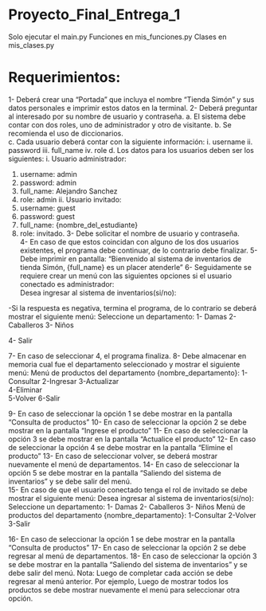 # Proyecto_Final_Entrega_1

Solo ejecutar el main.py
Funciones en mis_funciones.py
Clases en mis_clases.py
 
# Requerimientos: 
1- Deberá crear una “Portada” que incluya el nombre “Tienda Simón” y sus datos personales  e imprimir estos datos en la terminal. 
2- Deberá preguntar al interesado por su nombre de usuario y contraseña. a. El sistema debe contar con dos roles, uno de administrador y otro de visitante. b. Se recomienda el uso de diccionarios.  
c. Cada usuario deberá contar con la siguiente información: 
i. username 
ii. password 
iii. full_name 
iv. role 
d. Los datos para los usuarios deben ser los siguientes: 
i. Usuario administrador: 
1. username: admin 
2. password: admin 
3. full_name: Alejandro Sanchez 
4. role: admin 
ii. Usuario invitado: 
1. username: guest 
2. password: guest 
3. full_name: {nombre_del_estudiante} 
4. role: invitado. 
3- Debe solicitar el nombre de usuario y contraseña.  
4- En caso de que estos coincidan con alguno de los dos usuarios existentes, el programa  debe continuar, de lo contrario debe finalizar. 
5- Debe imprimir en pantalla: “Bienvenido al sistema de inventarios de tienda Simón,  {full_name} es un placer atenderle” 
6- Seguidamente se requiere crear un menú con las siguientes opciones si el usuario  conectado es administrador:  
Desea ingresar al sistema de inventarios(si/no):



-Si la respuesta es negativa, termina el programa, de lo contrario se deberá mostrar el siguiente  menú: 
Seleccione un departamento: 
1- Damas 
2- Caballeros 
3- Niños



4- Salir



7- En caso de seleccionar 4, el programa finaliza. 
8- Debe almacenar en memoria cual fue el departamento seleccionado y mostrar el  siguiente menú: 
Menú de productos del departamento {nombre_departamento}: 
1-Consultar 
2-Ingresar 
3-Actualizar  
4-Eliminar  
5-Volver 
6-Salir



9- En caso de seleccionar la opción 1 se debe mostrar en la pantalla “Consulta de productos” 10- En caso de seleccionar la opción 2 se debe mostrar en la pantalla “Ingrese el producto” 11- En caso de seleccionar la opción 3 se debe mostrar en la pantalla “Actualice el producto” 12- En caso de seleccionar la opción 4 se debe mostrar en la pantalla “Elimine el producto” 13- En caso de seleccionar volver, se deberá mostrar nuevamente el menú de departamentos. 14- En caso de seleccionar la opción 5 se debe mostrar en la pantalla “Saliendo del sistema  de inventarios” y se debe salir del menú.  
15- En caso de que el usuario conectado tenga el rol de invitado se debe mostrar el siguiente  menú: 
Desea ingresar al sistema de inventarios(si/no): 
Seleccione un departamento: 
1- Damas 
2- Caballeros 
3- Niños 
Menú de productos del departamento {nombre_departamento}: 
1-Consultar 
2-Volver 
3-Salir



16- En caso de seleccionar la opción 1 se debe mostrar en la pantalla “Consulta de productos” 17- En caso de seleccionar la opción 2 se debe regresar al menú de departamentos. 
18- En caso de seleccionar la opción 3 se debe mostrar en la pantalla “Saliendo del sistema  de inventarios” y se debe salir del menú. 
Nota: Luego de completar cada acción se debe regresar al menú anterior. Por ejemplo, Luego de  mostrar todos los productos se debe mostrar nuevamente el menú para seleccionar otra opción. 
